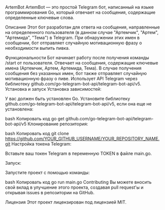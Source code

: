 ArtemBot
ArtemBot — это простой Telegram бот, написанный на языке программирования Go, который отвечает на сообщения, содержащие определенные ключевые слова.

Описание
Этот бот разработан для ответа на сообщения, направленные на определенного пользователя (в данном случае "Артемчик", "Артем", "Артемида", "Тема") в Telegram. При обнаружении этих имен в сообщении, бот отправляет случайную мотивационную фразу о необходимости выпить пивка.

Функциональности
Бот начинает работу после получения команды /start от пользователя.
Отвечает на сообщения, содержащие ключевые имена (Артемчик, Артем, Артемида, Тема).
В случае получения сообщения без указанных имен, бот также отправляет случайную мотивационную фразу о пиве.
Использует API Telegram через библиотеку github.com/go-telegram-bot-api/telegram-bot-api/v5.
Установка и запуск
Установка зависимостей:

У вас должен быть установлен Go. Установите библиотеку github.com/go-telegram-bot-api/telegram-bot-api/v5, если она еще не установлена:

bash
Копировать код
go get github.com/go-telegram-bot-api/telegram-bot-api/v5
Клонирование репозитория:

bash
Копировать код
git clone https://github.com/YOUR_GITHUB_USERNAME/YOUR_REPOSITORY_NAME.git
Настройка токена Telegram:

Вставьте ваш токен Telegram в переменную TOKEN в файле main.go.

Запуск:

Запустите проект с помощью команды:

bash
Копировать код
go run main.go
Contributing
Вы можете вносить свой вклад в улучшение этого проекта, создавая pull request'ы и открывая issues в репозитории на GitHub.

Лицензия
Этот проект лицензирован под лицензией MIT.

